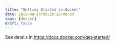 ```yaml
---
title: "Getting Started in Docker"
date: 2019-09-24T00:20:25+08:00
tags: [docker]
draft: false
---
```


See details in https://docs.docker.com/get-started/
